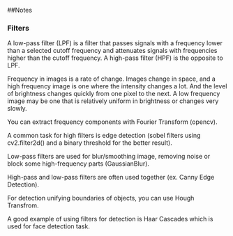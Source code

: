 ##Notes

### Filters

A low-pass filter (LPF) is a filter that passes signals with a frequency lower than a selected cutoff frequency and attenuates signals with frequencies higher than the cutoff frequency.  A high-pass filter (HPF) is the opposite to LPF. 

Frequency in images is a rate of change. Images change in space, and a high frequency image is one where the intensity changes a lot. And the level of brightness changes quickly from one pixel to the next. A low frequency image may be one that is relatively uniform in brightness or changes very slowly.

You can extract frequency components with Fourier Transform (opencv). 

A common task for high filters is edge detection (sobel filters using cv2.filter2d() and a binary threshold for the better result).

Low-pass filters are used for blur/smoothing image, removing noise or block some high-frequency parts (GaussianBlur). 

High-pass and low-pass filters are often used together (ex. Canny Edge Detection).

For detection unifying boundaries of objects, you can use Hough Transfrom.

A good example of using filters for detection is Haar Cascades which is used for face detection task.